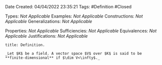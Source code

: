 <br />
<br />

Date Created: 04/04/2022 23:35:21
Tags: #Definition #Closed

Types: _Not Applicable_
Examples: _Not Applicable_
Constructions: _Not Applicable_
Generalizations: _Not Applicable_

Properties: _Not Applicable_
Sufficiencies: _Not Applicable_
Equivalences: _Not Applicable_
Justifications: _Not Applicable_

``` ad-Definition
title: Definition.

_Let $K$ be a field. A vector space $V$ over $K$ is said to be **finite-dimensional** if $\dim V<\infty$._

```
